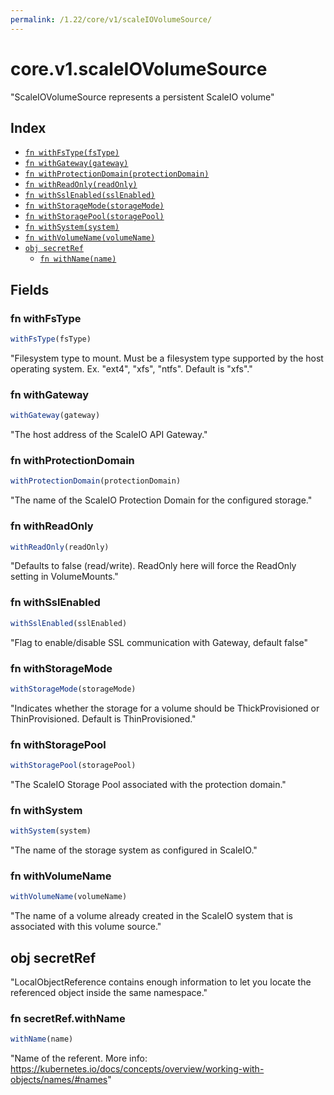 ```yaml
---
permalink: /1.22/core/v1/scaleIOVolumeSource/
---
```


# core.v1.scaleIOVolumeSource

"ScaleIOVolumeSource represents a persistent ScaleIO volume"

## Index

* [`fn withFsType(fsType)`](#fn-withfstype)
* [`fn withGateway(gateway)`](#fn-withgateway)
* [`fn withProtectionDomain(protectionDomain)`](#fn-withprotectiondomain)
* [`fn withReadOnly(readOnly)`](#fn-withreadonly)
* [`fn withSslEnabled(sslEnabled)`](#fn-withsslenabled)
* [`fn withStorageMode(storageMode)`](#fn-withstoragemode)
* [`fn withStoragePool(storagePool)`](#fn-withstoragepool)
* [`fn withSystem(system)`](#fn-withsystem)
* [`fn withVolumeName(volumeName)`](#fn-withvolumename)
* [`obj secretRef`](#obj-secretref)
  * [`fn withName(name)`](#fn-secretrefwithname)

## Fields

### fn withFsType

```ts
withFsType(fsType)
```

"Filesystem type to mount. Must be a filesystem type supported by the host operating system. Ex. \"ext4\", \"xfs\", \"ntfs\". Default is \"xfs\"."

### fn withGateway

```ts
withGateway(gateway)
```

"The host address of the ScaleIO API Gateway."

### fn withProtectionDomain

```ts
withProtectionDomain(protectionDomain)
```

"The name of the ScaleIO Protection Domain for the configured storage."

### fn withReadOnly

```ts
withReadOnly(readOnly)
```

"Defaults to false (read/write). ReadOnly here will force the ReadOnly setting in VolumeMounts."

### fn withSslEnabled

```ts
withSslEnabled(sslEnabled)
```

"Flag to enable/disable SSL communication with Gateway, default false"

### fn withStorageMode

```ts
withStorageMode(storageMode)
```

"Indicates whether the storage for a volume should be ThickProvisioned or ThinProvisioned. Default is ThinProvisioned."

### fn withStoragePool

```ts
withStoragePool(storagePool)
```

"The ScaleIO Storage Pool associated with the protection domain."

### fn withSystem

```ts
withSystem(system)
```

"The name of the storage system as configured in ScaleIO."

### fn withVolumeName

```ts
withVolumeName(volumeName)
```

"The name of a volume already created in the ScaleIO system that is associated with this volume source."

## obj secretRef

"LocalObjectReference contains enough information to let you locate the referenced object inside the same namespace."

### fn secretRef.withName

```ts
withName(name)
```

"Name of the referent. More info: https://kubernetes.io/docs/concepts/overview/working-with-objects/names/#names"
